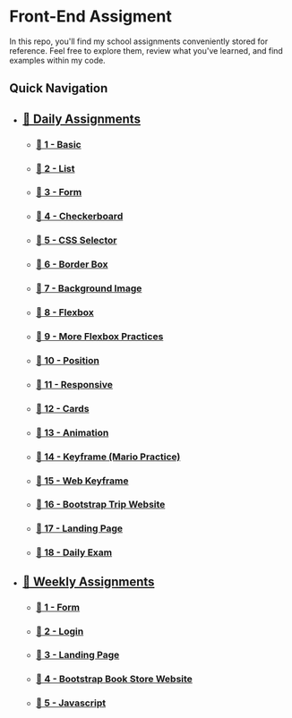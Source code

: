 # Front-End Assigment

In this repo, you'll find my school assignments conveniently stored for reference. Feel free to explore them, review what you've learned, and find examples within my code.

## Quick Navigation

-   ## [📂 Daily Assignments](daily/)
    -   ### [📁 1 - Basic](daily/1-basic/)
    -   ### [📁 2 - List](daily/2-list/)
    -   ### [📁 3 - Form](daily/3-form/)
    -   ### [📁 4 - Checkerboard](daily/4-checkerboard/)
    -   ### [📁 5 - CSS Selector](daily/5-cssSelector/)
    -   ### [📁 6 - Border Box](daily/6-borderBox/)
    -   ### [📁 7 - Background Image](daily/7-bgImage/)
    -   ### [📁 8 - Flexbox](daily/8-flexbox/)
    -   ### [📂 9 - More Flexbox Practices](daily/9-moreFlex/)
    -   ### [📂 10 - Position](daily/10-position/)
    -   ### [📂 11 - Responsive](daily/11-responsive/)
    -   ### [📂 12 - Cards](daily/12-cards/)
    -   ### [📂 13 - Animation](daily/13-animation/)
    -   ### [📂 14 - Keyframe (Mario Practice)](daily/14-keyframe/)
    -   ### [📂 15 - Web Keyframe](daily/15-webKeyframe/)
    -   ### [📂 16 - Bootstrap Trip Website](daily/16-bootstrapTrip/)
    -   ### [📂 17 - Landing Page](daily/17-landingPage/)
    -   ### [📂 18 - Daily Exam](daily/18-exam/)
-   ## [📂 Weekly Assignments](weekly/)
    -   ### [📁 1 - Form](weekly/1-form/)
    -   ### [📁 2 - Login](weekly/2-login/)
    -   ### [📁 3 - Landing Page](weekly/3-landingPage/)
    -   ### [📂 4 - Bootstrap Book Store Website](weekly/4-bootstrapStore/)
    -   ### [📂 5 - Javascript](weekly/5-javascript/)
